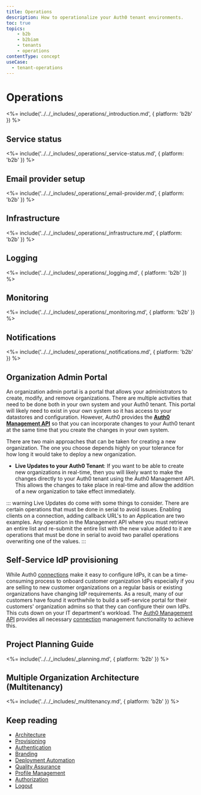 ```yaml
---
title: Operations
description: How to operationalize your Auth0 tenant environments.
toc: true
topics:
    - b2b
    - b2biam
    - tenants
    - operations
contentType: concept
useCase:
  - tenant-operations
---
```


# Operations

<%= include('../../_includes/_operations/_introduction.md', { platform: 'b2b' }) %>

## Service status

<%= include('../../_includes/_operations/_service-status.md', { platform: 'b2b' }) %>

## Email provider setup

<%= include('../../_includes/_operations/_email-provider.md', { platform: 'b2b' }) %>

## Infrastructure

<%= include('../../_includes/_operations/_infrastructure.md', { platform: 'b2b' }) %>

## Logging

<%= include('../../_includes/_operations/_logging.md', { platform: 'b2b' }) %>

## Monitoring

<%= include('../../_includes/_operations/_monitoring.md', { platform: 'b2b' }) %>

## Notifications

<%= include('../../_includes/_operations/_notifications.md', { platform: 'b2b' }) %>

## Organization Admin Portal
An organization admin portal is a portal that allows your administrators to create, modify, and remove organizations. There are multiple activities that need to be done both in your own system and your Auth0 tenant.  This portal will likely need to exist in your own system so it has access to your datastores and configuration.  However, Auth0 provides the [**Auth0 Management API**](/api/management/v2) so that you can incorporate changes to your Auth0 tenant at the same time that you create the changes in your own system.

There are two main approaches that can be taken for creating a new organization.  The one you choose depends highly on your tolerance for how long it would take to deploy a new organization.
* **Live Updates to your Auth0 Tenant**: If you want to be able to create new organizations in real-time, then you will likely want to make the changes directly to your Auth0 tenant using the Auth0 Management API.  This allows the changes to take place in real-time and allow the addition of a new organization to take effect immediately.

::: warning
  Live Updates do come with some things to consider.  There are certain operations that must be done in serial to avoid issues.  Enabling clients on a connection, adding callback URL's to an Application are two examples.  Any operation in the Management API where you must retrieve an entire list and re-submit the entire list with the new value added to it are operations that must be done in serial to avoid two parallel operations overwriting one of the values.
:::

## Self-Service IdP provisioning

While Auth0 [connections](/identityproviders) make it easy to configure IdPs, it can be a time-consuming process to onboard customer organization IdPs especially if you are selling to new customer organizations on a regular basis or existing organizations have changing IdP requirements. As a result, many of our customers have found it worthwhile to build a self-service portal for their customers' organization admins so that they can configure their own IdPs. This cuts down on your IT department's workload. The [Auth0 Management API](/api/management/v2) provides all necessary [connection](/api/management/v2#!/Connections/get_connections) management functionality to achieve this.

## Project Planning Guide

<%= include('../../_includes/_planning.md', { platform: 'b2b' }) %>

## Multiple Organization Architecture (Multitenancy)

<%= include('../../_includes/_multitenancy.md', { platform: 'b2b' }) %>

## Keep reading

* [Architecture](/architecture-scenarios/implementation/b2b/b2b-architecture)
* [Provisioning](/architecture-scenarios/implementation/b2b/b2b-provisioning)
* [Authentication](/architecture-scenarios/implementation/b2b/b2b-authentication)
* [Branding](/architecture-scenarios/implementation/b2b/b2b-branding)
* [Deployment Automation](/architecture-scenarios/implementation/b2b/b2b-deployment)
* [Quality Assurance](/architecture-scenarios/implementation/b2b/b2b-qa)
* [Profile Management](/architecture-scenarios/implementation/b2b/b2b-profile-mgmt)
* [Authorization](/architecture-scenarios/implementation/b2b/b2b-authorization)
* [Logout](/architecture-scenarios/implementation/b2b/b2b-logout)
